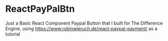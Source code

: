# ReactPayPalBtn

Just a Basic React Component Paypal Button that I built for The Difference Engine, using https://www.robinwieruch.de/react-paypal-payment/ as a tutorial
